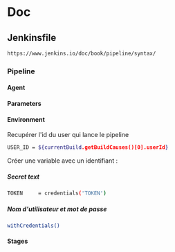 # Doc

## Jenkinsfile
```bash
https://www.jenkins.io/doc/book/pipeline/syntax/
```

### Pipeline 

#### Agent

#### Parameters

#### Environment
Recupérer l'id du user qui lance le pipeline 
```bash
USER_ID = ${currentBuild.getBuildCauses()[0].userId}
```
Créer une variable avec un identifiant : 
##### Secret text
```bash
TOKEN     = credentials('TOKEN')
```
##### Nom d'utilisateur et mot de passe
```bash
withCredentials()
```
#### Stages
